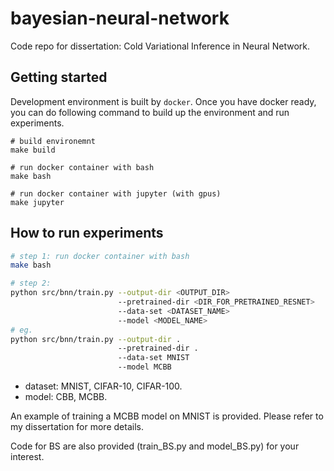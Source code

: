 # bayesian-neural-network
Code repo for dissertation: Cold Variational Inference in Neural Network.

## Getting started
Development environment is built by `docker`. Once you have docker ready, you can do following command to build up the environment and run experiments.
```
# build environemnt
make build

# run docker container with bash
make bash

# run docker container with jupyter (with gpus)
make jupyter
```

## How to run experiments
```bash
# step 1: run docker container with bash
make bash

# step 2:
python src/bnn/train.py --output-dir <OUTPUT_DIR> 
                        --pretrained-dir <DIR_FOR_PRETRAINED_RESNET>
                        --data-set <DATASET_NAME>
                        --model <MODEL_NAME>
# eg. 
python src/bnn/train.py --output-dir .
                        --pretrained-dir .
                        --data-set MNIST
                        --model MCBB
```
- dataset: MNIST, CIFAR-10, CIFAR-100. 
- model: CBB, MCBB.

An example of training a MCBB model on MNIST is provided. Please refer to my dissertation for more details.

Code for BS are also provided (train_BS.py and model_BS.py) for your interest.
